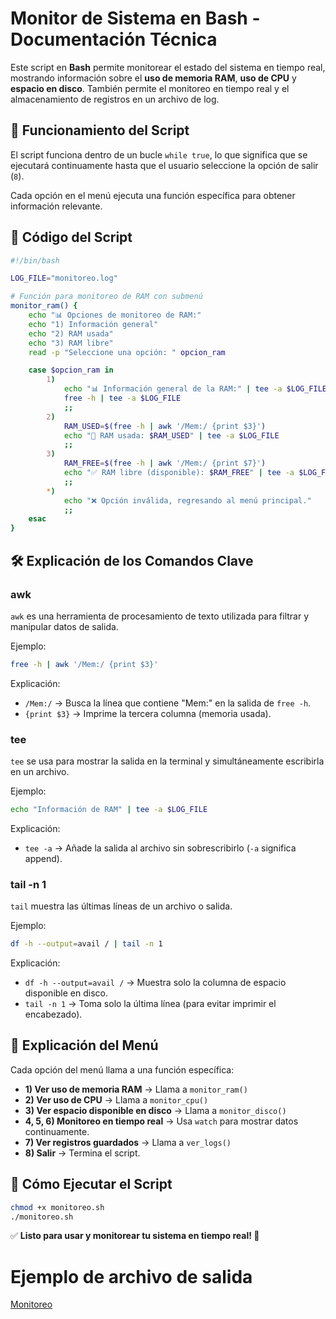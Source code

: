 # Monitor de Sistema en Bash - Documentación Técnica

Este script en **Bash** permite monitorear el estado del sistema en tiempo real, mostrando información sobre el **uso de memoria RAM**, **uso de CPU** y **espacio en disco**. También permite el monitoreo en tiempo real y el almacenamiento de registros en un archivo de log.

## 📜 **Funcionamiento del Script**

El script funciona dentro de un bucle `while true`, lo que significa que se ejecutará continuamente hasta que el usuario seleccione la opción de salir (`8`). 

Cada opción en el menú ejecuta una función específica para obtener información relevante.

## 📄 **Código del Script**

```bash
#!/bin/bash

LOG_FILE="monitoreo.log"

# Función para monitoreo de RAM con submenú
monitor_ram() {
    echo "📊 Opciones de monitoreo de RAM:"
    echo "1) Información general"
    echo "2) RAM usada"
    echo "3) RAM libre"
    read -p "Seleccione una opción: " opcion_ram

    case $opcion_ram in
        1)
            echo "📊 Información general de la RAM:" | tee -a $LOG_FILE
            free -h | tee -a $LOG_FILE
            ;;
        2)
            RAM_USED=$(free -h | awk '/Mem:/ {print $3}')
            echo "💾 RAM usada: $RAM_USED" | tee -a $LOG_FILE
            ;;
        3)
            RAM_FREE=$(free -h | awk '/Mem:/ {print $7}')
            echo "✅ RAM libre (disponible): $RAM_FREE" | tee -a $LOG_FILE
            ;;
        *)
            echo "❌ Opción inválida, regresando al menú principal."
            ;;
    esac
}
```

## 🛠 **Explicación de los Comandos Clave**

### **awk**
`awk` es una herramienta de procesamiento de texto utilizada para filtrar y manipular datos de salida.

Ejemplo:
```bash
free -h | awk '/Mem:/ {print $3}'
```
Explicación:
- `/Mem:/` → Busca la línea que contiene "Mem:" en la salida de `free -h`.
- `{print $3}` → Imprime la tercera columna (memoria usada).

### **tee**
`tee` se usa para mostrar la salida en la terminal y simultáneamente escribirla en un archivo.

Ejemplo:
```bash
echo "Información de RAM" | tee -a $LOG_FILE
```
Explicación:
- `tee -a` → Añade la salida al archivo sin sobrescribirlo (`-a` significa append).

### **tail -n 1**
`tail` muestra las últimas líneas de un archivo o salida.

Ejemplo:
```bash
df -h --output=avail / | tail -n 1
```
Explicación:
- `df -h --output=avail /` → Muestra solo la columna de espacio disponible en disco.
- `tail -n 1` → Toma solo la última línea (para evitar imprimir el encabezado).

## 📌 **Explicación del Menú**

Cada opción del menú llama a una función específica:
- **1) Ver uso de memoria RAM** → Llama a `monitor_ram()`
- **2) Ver uso de CPU** → Llama a `monitor_cpu()`
- **3) Ver espacio disponible en disco** → Llama a `monitor_disco()`
- **4, 5, 6) Monitoreo en tiempo real** → Usa `watch` para mostrar datos continuamente.
- **7) Ver registros guardados** → Llama a `ver_logs()`
- **8) Salir** → Termina el script.

## 🏁 **Cómo Ejecutar el Script**

```bash
chmod +x monitoreo.sh
./monitoreo.sh
```

✅ **Listo para usar y monitorear tu sistema en tiempo real! 🚀**

# Ejemplo de archivo de salida 

[Monitoreo](./monitoreo.log)